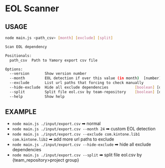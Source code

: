# EOL Scanner

## USAGE

```bash
node main.js <path_csv> [month] [exclude] [split]

Scan EOL dependency

Positionals:
  path_csv  Path to Yamory export csv file

Options:
  --version       Show version number                                       [boolean]
  --month         EOL detection if over this value (in month)  [number] [default: 12]
  --exclude       List url paths that forcing to check manually               [array]
  --hide-exclude  Hide all exclude dependencies            [boolean] [default: false]
  --split         Split file eol.csv by team-repository    [boolean] [default: false]
  --help          Show help                                                 [boolean]
```

## EXAMPLE

- `node main.js ./input/export.csv` ➡ normal
- `node main.js ./input/export.csv --month 24` ➡ custom EOL detection
- `node main.js ./input/export.csv --exclude com.kintone.lib1 com.kintone.lib2` ➡ add more url paths to exclude
- `node main.js ./input/export.csv --hide-exclude` ➡ hide all exclude dependencies
- `node main.js ./input/export.csv --split` ➡ split file eol.csv by {team_repository>project group}
